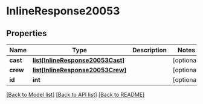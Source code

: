 # InlineResponse20053

## Properties
Name | Type | Description | Notes
------------ | ------------- | ------------- | -------------
**cast** | [**list[InlineResponse20053Cast]**](InlineResponse20053Cast.md) |  | [optional] 
**crew** | [**list[InlineResponse20053Crew]**](InlineResponse20053Crew.md) |  | [optional] 
**id** | **int** |  | [optional] 

[[Back to Model list]](../README.md#documentation-for-models) [[Back to API list]](../README.md#documentation-for-api-endpoints) [[Back to README]](../README.md)

